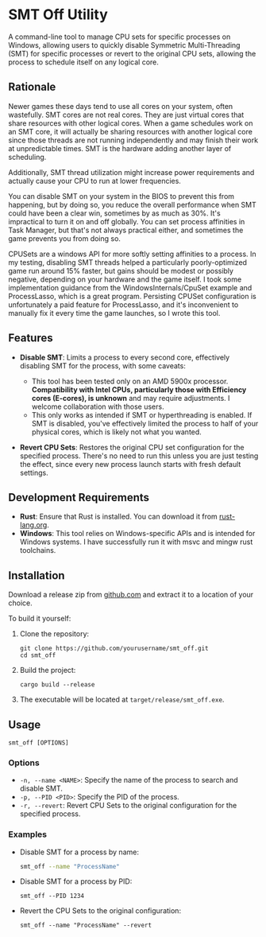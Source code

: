 # SMT Off Utility

A command-line tool to manage CPU sets for specific processes on Windows, allowing users to quickly disable Symmetric Multi-Threading (SMT) for specific processes or revert to the original CPU sets, allowing the process to schedule itself
on any logical core.

## Rationale
Newer games these days tend to use all cores on your system, often wastefully. SMT cores are not real cores. They are just virtual cores that share resources with other logical cores.  When a game schedules work on an SMT core, it will actually be sharing resources with another logical core since those threads are not running independently and may finish their work at unpredictable times. SMT is the hardware adding another layer of scheduling.

Additionally, SMT thread utilization might increase power requirements and actually cause your CPU to run at lower frequencies.

You can disable SMT on your system in the BIOS to prevent this from happening, but by doing so, you reduce the overall
performance when SMT could have been a clear win, sometimes by as much as 30%.  It's impractical to turn it on and off globally. You
can set process affinities in Task Manager, but that's not always practical either, and sometimes the game prevents you
from doing so.

CPUSets are a windows API for more softly setting affinities to a process. In my testing, disabling SMT threads helped a particularly 
poorly-optimized game run around 15% faster, but gains should be modest or possibly negative, depending on your hardware and the game itself. 
I took some implementation guidance from the WindowsInternals/CpuSet example and ProcessLasso, which is a great program.  Persisting CPUSet
configuration is unfortunately a paid feature for ProcessLasso, and it's inconvenient to manually fix it every time the game launches, so I
wrote this tool.  

## Features

- **Disable SMT**: Limits a process to every second core, effectively disabling SMT for the process, with some caveats:
  - This tool has been tested only on an AMD 5900x processor. **Compatibility with Intel CPUs, particularly those with Efficiency cores (E-cores), is unknown** and may require adjustments. I welcome collaboration with those users.
  - This only works as intended if SMT or hyperthreading is enabled.  If SMT is disabled, you've effectively limited the process to half of your physical cores, which is likely not what you wanted.

- **Revert CPU Sets**: Restores the original CPU set configuration for the specified process. There's no need to run this unless you are just testing the effect, since every new process launch starts with fresh default settings. 

## Development Requirements

- **Rust**: Ensure that Rust is installed. You can download it from [rust-lang.org](https://www.rust-lang.org/).
- **Windows**: This tool relies on Windows-specific APIs and is intended for Windows systems.  I have successfully run it with msvc and mingw rust toolchains.

## Installation

Download a release zip from [github.com](https://github.com/gtrak/smt_off/releases) and extract it to a location of your choice.

To build it yourself: 

1. Clone the repository:
   ```
   git clone https://github.com/yourusername/smt_off.git
   cd smt_off
   ```

2. Build the project:
   ```
   cargo build --release
   ```

3. The executable will be located at `target/release/smt_off.exe`.

## Usage

```
smt_off [OPTIONS]
```

### Options

- `-n, --name <NAME>`: Specify the name of the process to search and disable SMT.
- `-p, --PID <PID>`: Specify the PID of the process.
- `-r, --revert`: Revert CPU Sets to the original configuration for the specified process.

### Examples

- Disable SMT for a process by name:
  ```bash
  smt_off --name "ProcessName"
  ```

- Disable SMT for a process by PID:
  ```
  smt_off --PID 1234
  ```

- Revert the CPU Sets to the original configuration:
  ```
  smt_off --name "ProcessName" --revert
  ```
